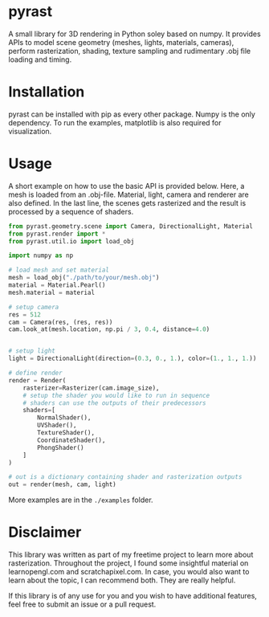 # pyrast
A small library for 3D rendering in Python soley based on numpy.
It provides APIs to model scene geometry (meshes, lights, materials, cameras), perform rasterization, shading, texture sampling and rudimentary .obj file loading and timing.

# Installation
pyrast can be installed with pip as every other package. Numpy is the only dependency.
To run the examples, matplotlib is also required for visualization.

# Usage
A short example on how to use the basic API is provided below. Here, a mesh is loaded from an .obj-file. Material, light, camera and renderer are also defined.
In the last line, the scenes gets rasterized and the result is processed by a sequence of shaders.

```python
from pyrast.geometry.scene import Camera, DirectionalLight, Material
from pyrast.render import *
from pyrast.util.io import load_obj

import numpy as np

# load mesh and set material
mesh = load_obj("./path/to/your/mesh.obj")
material = Material.Pearl()
mesh.material = material

# setup camera
res = 512
cam = Camera(res, (res, res))
cam.look_at(mesh.location, np.pi / 3, 0.4, distance=4.0)


# setup light
light = DirectionalLight(direction=(0.3, 0., 1.), color=(1., 1., 1.))

# define render
render = Render(
    rasterizer=Rasterizer(cam.image_size),
    # setup the shader you would like to run in sequence
    # shaders can use the outputs of their predecessors
    shaders=[
        NormalShader(),
        UVShader(),
        TextureShader(),
        CoordinateShader(),
        PhongShader()
    ]
)

# out is a dictionary containing shader and rasterization outputs
out = render(mesh, cam, light)
```

More examples are in the `./examples` folder.

# Disclaimer
This library was written as part of my freetime project to learn more about rasterization.
Throughout the project, I found some insightful material on learnopengl.com and scratchapixel.com.
In case, you would also want to learn about the topic, I can recommend both.
They are really helpful. 

If this library is of any use for you and you wish to have additional features, feel free to submit an issue or a pull request.  
